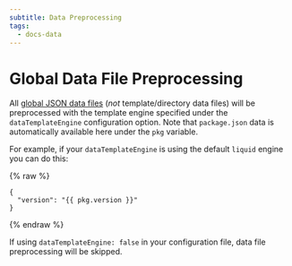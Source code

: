 ```yaml
---
subtitle: Data Preprocessing
tags:
  - docs-data
---
```


# Global Data File Preprocessing

All [global JSON data files](/docs/data-global/) (_not_ template/directory data files) will be preprocessed with the template engine specified under the `dataTemplateEngine` configuration option. Note that `package.json` data is automatically available here under the `pkg` variable.

For example, if your `dataTemplateEngine` is using the default `liquid` engine you can do this:

{% raw %}

```
{
  "version": "{{ pkg.version }}"
}
```

{% endraw %}

If using `dataTemplateEngine: false` in your configuration file, data file preprocessing will be skipped.
